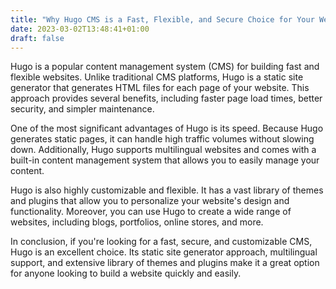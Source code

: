 ```yaml
---
title: "Why Hugo CMS is a Fast, Flexible, and Secure Choice for Your Website"
date: 2023-03-02T13:48:41+01:00
draft: false
---
```


Hugo is a popular content management system (CMS) for building fast and flexible websites. Unlike traditional CMS platforms, Hugo is a static site generator that generates HTML files for each page of your website. This approach provides several benefits, including faster page load times, better security, and simpler maintenance.

One of the most significant advantages of Hugo is its speed. Because Hugo generates static pages, it can handle high traffic volumes without slowing down. Additionally, Hugo supports multilingual websites and comes with a built-in content management system that allows you to easily manage your content.

Hugo is also highly customizable and flexible. It has a vast library of themes and plugins that allow you to personalize your website's design and functionality. Moreover, you can use Hugo to create a wide range of websites, including blogs, portfolios, online stores, and more.

In conclusion, if you're looking for a fast, secure, and customizable CMS, Hugo is an excellent choice. Its static site generator approach, multilingual support, and extensive library of themes and plugins make it a great option for anyone looking to build a website quickly and easily.